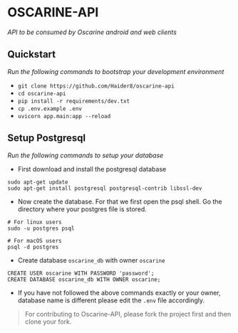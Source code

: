# OSCARINE-API
*API to be consumed by Oscarine android and web clients*

## Quickstart
*Run the following commands to bootstrap your development environment*

* `git clone https://github.com/Haider8/oscarine-api`
* `cd oscarine-api`
* `pip install -r requirements/dev.txt`
* `cp .env.example .env`
* `uvicorn app.main:app --reload`

## Setup Postgresql
*Run the following commands to setup your database*

* First download and install the postgresql database
```text
sudo apt-get update
sudo apt-get install postgresql postgresql-contrib libssl-dev
```
* Now create the database. For that we first open the psql shell. Go the directory where your postgres file is stored.
```text
# For linux users
sudo -u postgres psql

# For macOS users
psql -d postgres
```
* Create database `oscarine_db` with owner `oscarine`
```text
CREATE USER oscarine WITH PASSWORD 'password';
CREATE DATABASE oscarine_db WITH OWNER oscarine;
```
* If you have not followed the above commands exactly or your owner, database name is different please edit the `.env` file accordingly. 

> For contributing to Oscarine-API, please fork the project first and then clone your fork.
